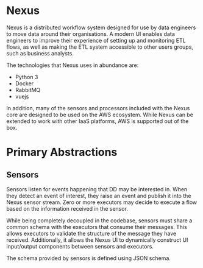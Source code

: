 # Nexus
Nexus is a distributed workflow system designed for use by data engineers to move data around their organisations. A modern UI enables data engineers to improve their experience of setting up and monitoring ETL flows, as well as making the ETL system accessible to other users groups, such as business analysts.

The technologies that Nexus uses in abundance are:

* Python 3
* Docker
* RabbitMQ
* vuejs

In addition, many of the sensors and processors included with the Nexus core are designed to be used on the AWS ecosystem. While Nexus can be extended to work with other IaaS platforms, AWS is supported out of the box.

Primary Abstractions
====================

Sensors
-------

Sensors listen for events happening that DD may be interested in. When they detect an event of interest, they raise an event and publish it into the Nexus sensor stream. Zero or more executors may decide to execute a flow based on the information received in the sensor.

While being completely decoupled in the codebase, sensors must share a common schema with the executors that consume their messages. This allows executors to validate the structure of the message they have received. Additionally, it allows the Nexus UI to dynamically construct UI input/output components between sensors and executors.

The schema provided by sensors is defined using JSON schema.